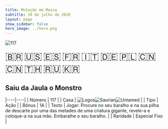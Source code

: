 ```yaml
---
title: Mutação em Massa
subtitle: 10 de julho de 2020
layout: page
show_sidebar: false
hero_image: ../hero.png
---
```


<img src="https://cdn.keyforgegame.com/media/card_front/pt/479_117_82R4HCP3VC4P_pt.png" alt="117"> <img src="https://cdn.keyforgegame.com/media/card_front/pt/479_117_7Q9VR356RW7Q_pt.png" alt="117" style="display: none;"> <img src="https://cdn.keyforgegame.com/media/card_front/pt/479_117_7VVM3CPGQ3Q_pt.png" alt="117" style="display: none;">

<span title="Português" style="font-size: 32px;cursor: pointer;" onclick="javascript:document.querySelectorAll('img[alt=\'117\']').forEach(img => img.src=img.src.replace(/card_front\/[^/]+/, 'card_front/pt').replace(/_[^/.0-9]+\.png/, '_pt.png'))">🇧🇷</span>
<span title="English" style="font-size: 32px;cursor: pointer;" onclick="javascript:document.querySelectorAll('img[alt=\'117\']').forEach(img => img.src=img.src.replace(/card_front\/[^/]+/, 'card_front/en').replace(/_[^/.0-9]+\.png/, '_en.png'))">🇺🇸</span>
<span title="Español" style="font-size: 32px;cursor: pointer;" onclick="javascript:document.querySelectorAll('img[alt=\'117\']').forEach(img => img.src=img.src.replace(/card_front\/[^/]+/, 'card_front/es').replace(/_[^/.0-9]+\.png/, '_es.png'))">🇪🇸</span>
<span title="Français" style="font-size: 32px;cursor: pointer;" onclick="javascript:document.querySelectorAll('img[alt=\'117\']').forEach(img => img.src=img.src.replace(/card_front\/[^/]+/, 'card_front/fr').replace(/_[^/.0-9]+\.png/, '_fr.png'))">🇫🇷</span>
<span title="Italiano" style="font-size: 32px;cursor: pointer;" onclick="javascript:document.querySelectorAll('img[alt=\'117\']').forEach(img => img.src=img.src.replace(/card_front\/[^/]+/, 'card_front/it').replace(/_[^/.0-9]+\.png/, '_it.png'))">🇮🇹</span>
<span title="Deutsche" style="font-size: 32px;cursor: pointer;" onclick="javascript:document.querySelectorAll('img[alt=\'117\']').forEach(img => img.src=img.src.replace(/card_front\/[^/]+/, 'card_front/de').replace(/_[^/.0-9]+\.png/, '_de.png'))">🇩🇪</span>
<span title="Polskie" style="font-size: 32px;cursor: pointer;" onclick="javascript:document.querySelectorAll('img[alt=\'117\']').forEach(img => img.src=img.src.replace(/card_front\/[^/]+/, 'card_front/pl').replace(/_[^/.0-9]+\.png/, '_pl.png'))">🇵🇱</span>
<span title="简体中文" style="font-size: 32px;cursor: pointer;" onclick="javascript:document.querySelectorAll('img[alt=\'117\']').forEach(img => img.src=img.src.replace(/card_front\/[^/]+/, 'card_front/zh-hans').replace(/_[^/.0-9]+\.png/, '_zh-hans.png'))">🇨🇳</span>
<span title="繁體中文" style="font-size: 32px;cursor: pointer;" onclick="javascript:document.querySelectorAll('img[alt=\'117\']').forEach(img => img.src=img.src.replace(/card_front\/[^/]+/, 'card_front/zh-hant').replace(/_[^/.0-9]+\.png/, '_zh-hant.png'))">🇨🇳</span>
<span title="ไทย" style="font-size: 32px;cursor: pointer;" onclick="javascript:document.querySelectorAll('img[alt=\'117\']').forEach(img => img.src=img.src.replace(/card_front\/[^/]+/, 'card_front/th').replace(/_[^/.0-9]+\.png/, '_th.png'))">🇹🇭</span>
<span title="Pусский" style="font-size: 32px;cursor: pointer;" onclick="javascript:document.querySelectorAll('img[alt=\'117\']').forEach(img => img.src=img.src.replace(/card_front\/[^/]+/, 'card_front/ru').replace(/_[^/.0-9]+\.png/, '_ru.png'))">🇷🇺</span>
<span title="한국어" style="font-size: 32px;cursor: pointer;" onclick="javascript:document.querySelectorAll('img[alt=\'117\']').forEach(img => img.src=img.src.replace(/card_front\/[^/]+/, 'card_front/ko').replace(/_[^/.0-9]+\.png/, '_ko.png'))">🇰🇷</span>

## Saiu da Jaula o Monstro

|----|----|
| Número | 117 |
| Casa | <img src="https://archonarcana.com/images/thumb/c/ce/Logos.png/22px-Logos.png" alt="Logos" title="Logos" style="cursor: pointer;" onclick="javascript:Array.from(document.getElementsByTagName('img')).filter(i => i.alt === '117').forEach(i => i.style = 'display:none');Array.from(document.getElementsByTagName('img')).filter(i => i.alt === '117')[0].style = '';"><img src="https://archonarcana.com/images/thumb/9/9e/Saurian_P.png/22px-Saurian_P.png" alt="Saurian" title="Sauro" style="cursor: pointer;" onclick="javascript:Array.from(document.getElementsByTagName('img')).filter(i => i.alt === '117').forEach(i => i.style = 'display:none');Array.from(document.getElementsByTagName('img')).filter(i => i.alt === '117')[1].style = '';"><img src="https://archonarcana.com/images/thumb/b/bd/Untamed.png/22px-Untamed.png" alt="Untamed" title="Indomados" style="cursor: pointer;" onclick="javascript:Array.from(document.getElementsByTagName('img')).filter(i => i.alt === '117').forEach(i => i.style = 'display:none');Array.from(document.getElementsByTagName('img')).filter(i => i.alt === '117')[2].style = '';"> |
| Tipo | Ação |
| Bônus | 1A |
| Texto | Jogar: Procure no seu baralho e na sua pilha de descarte por uma das metades de uma criatura gigante, revele-a e coloque-a na sua mão. Embaralhe o seu baralho. |
| Raridade | Especial Fixo |
